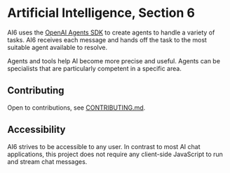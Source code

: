 # Artificial Intelligence, Section 6

AI6 uses the [OpenAI Agents SDK](https://github.com/openai/openai-agents-js) to create agents to handle a variety of tasks. AI6 receives each message and hands off the task to the most suitable agent available to resolve.

Agents and tools help AI become more precise and useful. Agents can be specialists that are particularly competent in a specific area.

## Contributing

Open to contributions, see [CONTRIBUTING.md](./CONTRIBUTING.md).

## Accessibility

AI6 strives to be accessible to any user. In contrast to most AI chat applications, this project does not require any client-side JavaScript to run and stream chat messages.
